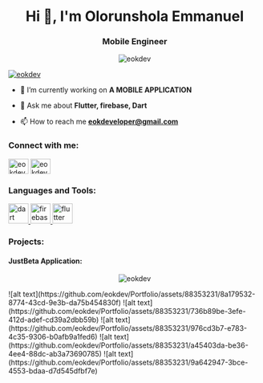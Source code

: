<h1 align="center">Hi 👋, I'm Olorunshola Emmanuel</h1>
<h3 align="center">Mobile Engineer</h3>

<p align="center"> <img src="https://raw.githubusercontent.com/TheDudeThatCode/TheDudeThatCode/master/Assets/Developer.gif" alt="eokdev" /> </p>

<p align="left"> <a href="https://twitter.com/eokdev" target="blank"><img src="https://img.shields.io/twitter/follow/eokdev?logo=twitter&style=for-the-badge" alt="eokdev" /></a> </p>

- 🔭 I’m currently working on **A MOBILE APPLICATION**

- 💬 Ask me about **Flutter, firebase, Dart**

- 📫 How to reach me **eokdeveloper@gmail.com**

<h3 align="left">Connect with me:</h3>
<p align="left">
<a href="https://twitter.com/eokdev" target="blank"><img align="center" src="https://raw.githubusercontent.com/rahuldkjain/github-profile-readme-generator/master/src/images/icons/Social/twitter.svg" alt="eokdev" height="30" width="40" /></a>
<a href="https://instagram.com/eokdev" target="blank"><img align="center" src="https://raw.githubusercontent.com/rahuldkjain/github-profile-readme-generator/master/src/images/icons/Social/instagram.svg" alt="eokdev" height="30" width="40" /></a>
</p>

<h3 align="left">Languages and Tools:</h3>
<p align="left"> <a href="https://dart.dev" target="_blank" rel="noreferrer"> <img src="https://www.vectorlogo.zone/logos/dartlang/dartlang-icon.svg" alt="dart" width="40" height="40"/> </a> <a href="https://firebase.google.com/" target="_blank" rel="noreferrer"> <img src="https://www.vectorlogo.zone/logos/firebase/firebase-icon.svg" alt="firebase" width="40" height="40"/> </a> <a href="https://flutter.dev" target="_blank" rel="noreferrer"> <img src="https://www.vectorlogo.zone/logos/flutterio/flutterio-icon.svg" alt="flutter" width="40" height="40"/> </a> </p>

<h3 align="left">Projects:</h3>
<h4 align="left">JustBeta Application:</h4>
<p align="center"> <img src="https://github.com/eokdev/Portfolio/assets/88353231/8a179532-8774-43cd-9e3b-da75b454830f" alt="eokdev" /> </p>
![alt text](https://github.com/eokdev/Portfolio/assets/88353231/8a179532-8774-43cd-9e3b-da75b454830f)
![alt text](https://github.com/eokdev/Portfolio/assets/88353231/736b89be-3efe-412d-adef-cd39a2dbb59b)
![alt text](https://github.com/eokdev/Portfolio/assets/88353231/976cd3b7-e783-4c35-9306-b0afb9a1fed6)
![alt text](https://github.com/eokdev/Portfolio/assets/88353231/a45403da-be36-4ee4-88dc-ab3a73690785)
![alt text](https://github.com/eokdev/Portfolio/assets/88353231/9a642947-3bce-4553-bdaa-d7d545dfbf7e)








